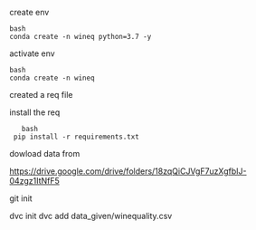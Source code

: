 create env 

```
bash
conda create -n wineq python=3.7 -y

```

activate env

```
bash
conda create -n wineq 
```


created a req file 

install the req 
```
   bash
 pip install -r requirements.txt
 ```

 dowload data from

 https://drive.google.com/drive/folders/18zqQiCJVgF7uzXgfbIJ-04zgz1ItNfF5

 git init 

 dvc init 
 dvc add data_given/winequality.csv
